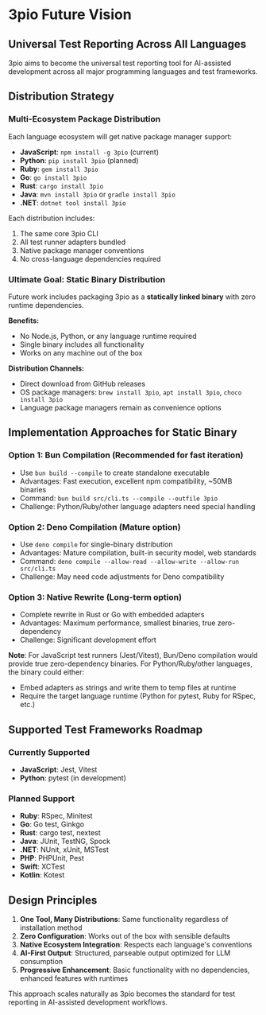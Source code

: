 # 3pio Future Vision

## Universal Test Reporting Across All Languages

3pio aims to become the universal test reporting tool for AI-assisted development across all major programming languages and test frameworks.

## Distribution Strategy

### Multi-Ecosystem Package Distribution

Each language ecosystem will get native package manager support:

- **JavaScript**: `npm install -g 3pio` (current)
- **Python**: `pip install 3pio` (planned)
- **Ruby**: `gem install 3pio`
- **Go**: `go install 3pio`
- **Rust**: `cargo install 3pio`
- **Java**: `mvn install 3pio` or `gradle install 3pio`
- **.NET**: `dotnet tool install 3pio`

Each distribution includes:
1. The same core 3pio CLI
2. All test runner adapters bundled
3. Native package manager conventions
4. No cross-language dependencies required

### Ultimate Goal: Static Binary Distribution

Future work includes packaging 3pio as a **statically linked binary** with zero runtime dependencies.

**Benefits:**
- No Node.js, Python, or any language runtime required
- Single binary includes all functionality  
- Works on any machine out of the box

**Distribution Channels:**
- Direct download from GitHub releases
- OS package managers: `brew install 3pio`, `apt install 3pio`, `choco install 3pio`
- Language package managers remain as convenience options

## Implementation Approaches for Static Binary

### Option 1: Bun Compilation (Recommended for fast iteration)
- Use `bun build --compile` to create standalone executable
- Advantages: Fast execution, excellent npm compatibility, ~50MB binaries
- Command: `bun build src/cli.ts --compile --outfile 3pio`
- Challenge: Python/Ruby/other language adapters need special handling

### Option 2: Deno Compilation (Mature option)
- Use `deno compile` for single-binary distribution
- Advantages: Mature compilation, built-in security model, web standards
- Command: `deno compile --allow-read --allow-write --allow-run src/cli.ts`
- Challenge: May need code adjustments for Deno compatibility

### Option 3: Native Rewrite (Long-term option)
- Complete rewrite in Rust or Go with embedded adapters
- Advantages: Maximum performance, smallest binaries, true zero-dependency
- Challenge: Significant development effort

**Note**: For JavaScript test runners (Jest/Vitest), Bun/Deno compilation would provide true zero-dependency binaries. For Python/Ruby/other languages, the binary could either:
- Embed adapters as strings and write them to temp files at runtime
- Require the target language runtime (Python for pytest, Ruby for RSpec, etc.)

## Supported Test Frameworks Roadmap

### Currently Supported
- **JavaScript**: Jest, Vitest
- **Python**: pytest (in development)

### Planned Support
- **Ruby**: RSpec, Minitest
- **Go**: Go test, Ginkgo
- **Rust**: cargo test, nextest
- **Java**: JUnit, TestNG, Spock
- **.NET**: NUnit, xUnit, MSTest
- **PHP**: PHPUnit, Pest
- **Swift**: XCTest
- **Kotlin**: Kotest

## Design Principles

1. **One Tool, Many Distributions**: Same functionality regardless of installation method
2. **Zero Configuration**: Works out of the box with sensible defaults
3. **Native Ecosystem Integration**: Respects each language's conventions
4. **AI-First Output**: Structured, parseable output optimized for LLM consumption
5. **Progressive Enhancement**: Basic functionality with no dependencies, enhanced features with runtimes

This approach scales naturally as 3pio becomes the standard for test reporting in AI-assisted development workflows.